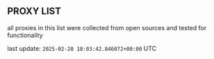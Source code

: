 ## PROXY LIST

all proxies in this list were collected from open sources and tested for functionality

last update: `2025-02-28 18:03:42.846072+00:00` UTC